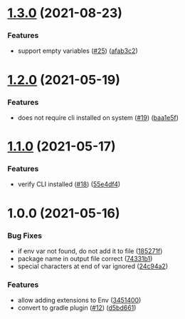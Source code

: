 # [1.3.0](https://github.com/levibostian/dotenv-android/compare/1.2.0...1.3.0) (2021-08-23)


### Features

* support empty variables ([#25](https://github.com/levibostian/dotenv-android/issues/25)) ([afab3c2](https://github.com/levibostian/dotenv-android/commit/afab3c2da13eb97c07ff457fd157e51655a4052c))

# [1.2.0](https://github.com/levibostian/dotenv-android/compare/1.1.0...1.2.0) (2021-05-19)


### Features

* does not require cli installed on system ([#19](https://github.com/levibostian/dotenv-android/issues/19)) ([baa1e5f](https://github.com/levibostian/dotenv-android/commit/baa1e5f24f7ebb135114a4bba7d363d9ac27dcb7))

# [1.1.0](https://github.com/levibostian/dotenv-android/compare/1.0.0...1.1.0) (2021-05-17)


### Features

* verify CLI installed ([#18](https://github.com/levibostian/dotenv-android/issues/18)) ([55e4df4](https://github.com/levibostian/dotenv-android/commit/55e4df44014c1a8c6074335310bc1ff53deb73a3))

# 1.0.0 (2021-05-16)


### Bug Fixes

* if env var not found, do not add it to file ([185271f](https://github.com/levibostian/dotenv-android/commit/185271f23da7b2effbb8888e12a01288b098fddb))
* package name in output file correct ([74331b1](https://github.com/levibostian/dotenv-android/commit/74331b16357a09a41e454ea2aefc639325553e98))
* special characters at end of var ignored ([24c94a2](https://github.com/levibostian/dotenv-android/commit/24c94a2ab079f424ccc8330da26e6c7c32a3ed84))


### Features

* allow adding extensions to Env ([3451400](https://github.com/levibostian/dotenv-android/commit/345140045fe74160340935efefbf105757978fa5))
* convert to gradle plugin ([#12](https://github.com/levibostian/dotenv-android/issues/12)) ([d5bd661](https://github.com/levibostian/dotenv-android/commit/d5bd6617bde7cbd3af09ebf08d9f7a45ccd62f6a))
